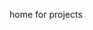 home for projects
<!---
kattastrophi/kattastrophi is a ✨ special ✨ repository because its `README.md` (this file) appears on your GitHub profile.
You can click the Preview link to take a look at your changes.
--->
